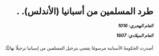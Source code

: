 <h1 dir="rtl">طرد المسلمين من أسبانيا (الأندلس). .</h1>

<h5 dir="rtl">العام الهجري:  1016

العام الميلادي: 1607

</h5>

<p dir="rtl">أصدرت الحكومةُ الأسبانية مرسومًا يقضي بترحيل المسلمين من إسبانيا ترحيلًا نهائيًّا.</p></br>
